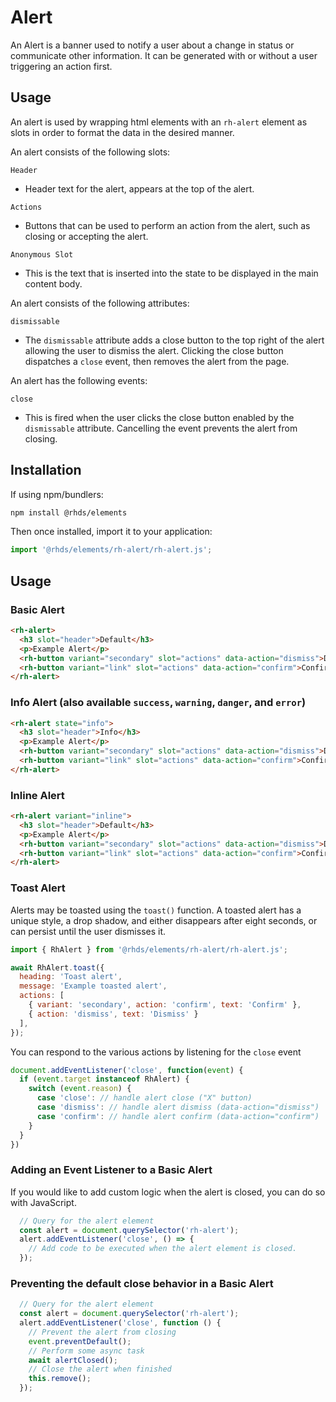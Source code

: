 # Alert
An Alert is a banner used to notify a user about a change in status or communicate other information. It can be generated with or without a user triggering an action first.

## Usage
An alert is used by wrapping html elements with an `rh-alert` element as slots in order to format the data in the desired manner.  

An alert consists of the following slots:

`Header`
- Header text for the alert, appears at the top of the alert. 

`Actions`
- Buttons that can be used to perform an action from the alert, such as closing or accepting the alert.

`Anonymous Slot`
- This is the text that is inserted into the state to be displayed in the main content body. 

An alert consists of the following attributes:

`dismissable`
- The `dismissable` attribute adds a close button to the top right of the alert allowing the user to dismiss the alert. Clicking the close button dispatches a `close` event, then removes the alert from the page.

An alert has the following events:

`close`
- This is fired when the user clicks the close button enabled by the `dismissable` attribute. Cancelling the event prevents the alert from closing.

##  Installation

If using npm/bundlers:
```bash
npm install @rhds/elements
```

Then once installed, import it to your application:

```js
import '@rhds/elements/rh-alert/rh-alert.js';
```
## Usage

### Basic Alert

```html
<rh-alert>
  <h3 slot="header">Default</h3>
  <p>Example Alert</p>
  <rh-button variant="secondary" slot="actions" data-action="dismiss">Dismiss</rh-button>
  <rh-button variant="link" slot="actions" data-action="confirm">Confirm</rh-button>
</rh-alert>
```

### Info Alert (also available `success`, `warning`, `danger`, and `error`)

```html
<rh-alert state="info">
  <h3 slot="header">Info</h3>
  <p>Example Alert</p>
  <rh-button variant="secondary" slot="actions" data-action="dismiss">Dismiss</rh-button>
  <rh-button variant="link" slot="actions" data-action="confirm">Confirm</rh-button>
</rh-alert>
```

### Inline Alert
```html
<rh-alert variant="inline">
  <h3 slot="header">Default</h3>
  <p>Example Alert</p>
  <rh-button variant="secondary" slot="actions" data-action="dismiss">Dismiss</rh-button>
  <rh-button variant="link" slot="actions" data-action="confirm">Confirm</rh-button>
</rh-alert>
```

### Toast Alert

Alerts may be toasted using the `toast()` function. A toasted alert has a
unique style, a drop shadow, and either disappears after eight seconds, or can persist until the user dismisses it.

```js
import { RhAlert } from '@rhds/elements/rh-alert/rh-alert.js';

await RhAlert.toast({
  heading: 'Toast alert',
  message: 'Example toasted alert',
  actions: [
    { variant: 'secondary', action: 'confirm', text: 'Confirm' },
    { action: 'dismiss', text: 'Dismiss' }
  ],
});
```

You can respond to the various actions by listening for the `close` event

```js
document.addEventListener('close', function(event) {
  if (event.target instanceof RhAlert) {
    switch (event.reason) {
      case 'close': // handle alert close ("X" button)
      case 'dismiss': // handle alert dismiss (data-action="dismiss")
      case 'confirm': // handle alert confirm (data-action="confirm")
    }
  }
})
```

### Adding an Event Listener to a Basic Alert

If you would like to add custom logic when the alert is closed, you can do so with JavaScript. 
```js
  // Query for the alert element
  const alert = document.querySelector('rh-alert');
  alert.addEventListener('close', () => {
    // Add code to be executed when the alert element is closed.
  });
```

### Preventing the default close behavior in a Basic Alert
```js
  // Query for the alert element
  const alert = document.querySelector('rh-alert');
  alert.addEventListener('close', function () {
    // Prevent the alert from closing
    event.preventDefault();
    // Perform some async task
    await alertClosed();
    // Close the alert when finished
    this.remove();
  });
```
